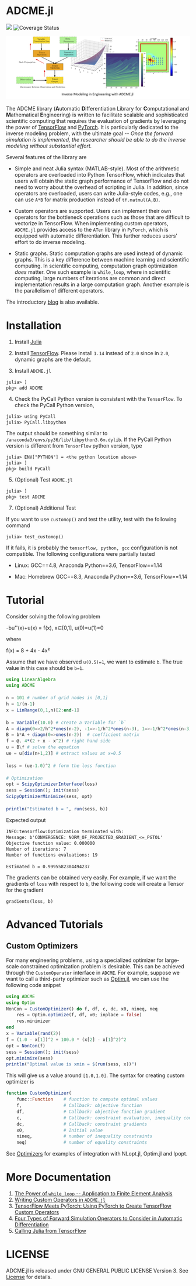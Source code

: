 # ADCME.jl

![](https://travis-ci.org/kailaix/ADCME.jl.svg?branch=master)
![Coverage Status](https://coveralls.io/repos/github/kailaix/ADCME.jl/badge.svg?branch=master)

![](examples/md/demo.png)

The ADCME library (**A**utomatic **D**ifferentiation Library for **C**omputational and **M**athematical **E**ngineering) is written to facilitate scalable and sophisticated scientific computing that requires the evaluation of gradients by leveraging the power of [TensorFlow](https://www.tensorflow.org/) and [PyTorch](https://pytorch.org/). It is particularly dedicated to the inverse modeling problem, with the ultimate goal -- _Once the forward simulation is implemented, the researcher should be able to do the inverse modeling without substantial effort._

Several features of the library are

* Simple and neat Julia syntax (MATLAB-style). Most of the arithmetic operators are overloaded into Python TensorFlow, which indicates that users will obtain the static graph performance of TensorFlow and do not need to worry about the overhead of scripting in Julia. In addition, since operators are overloaded, users can write Julia-style codes, e.g., one can use `A*B` for matrix production instead of `tf.matmul(A,B)`.

* Custom operators are supported. Users can implement their own operators for the bottleneck operations such as those that are difficult to vectorize in TensorFlow. When implementing custom operators, `ADCME.jl` provides access to the `ATen` library in `PyTorch`, which is equipped with automatic differentiation. This further reduces users' effort to do inverse modeling.

* Static graphs. Static computation graphs are used instead of dynamic graphs. This is a key difference between machine learning and scientific computing. In scientific computing, computation graph optimization _does_ matter. One such example is `while_loop`, where in scientific computing, large numbers of iterations are common and direct implementation results in a large computation graph. Another example is the parallelism of different operators.

The introductory [blog](https://medium.com/@kailaix16/introduction-to-adcme-jl-an-inverse-modeling-library-for-scientific-computing-76e56b2bcb49) is also available.

# Installation

1. Install [Julia](https://www.tensorflow.org/)

2. Install [TensorFlow](https://www.tensorflow.org/). Please install `1.14` instead of `2.0` since in `2.0`, dynamic graphs are the default. 

3. Install `ADCME.jl`
```
julia> ]
pkg> add ADCME
```

4. Check the PyCall Python version is consistent with the `TensorFlow`. To check the PyCall Python version, 
```
julia> using PyCall
julia> PyCall.libpython 
```
The output should be something similar to `/anaconda3/envs/py36/lib/libpython3.6m.dylib`. If the PyCall Python version is different from `TensorFlow` python version, type
```
julia> ENV["PYTHON"] = <the python location above>
julia> ]
pkg> build PyCall
```

5. (Optional) Test `ADCME.jl`
```
julia> ]
pkg> test ADCME
```

7. (Optional) Additional Test

If you want to use `customop()` and test the utility, test with the following command
```
julia> test_customop()
```
If it fails, it is probably the `tensorflow, python, gcc` configuration is not compatible. The following configurations were partially tested

* Linux: GCC==4.8, Anaconda Python==3.6, TensorFlow==1.14

* Mac: Homebrew GCC==8.3, Anaconda Python==3.6, TensorFlow==1.14


# Tutorial

Consider solving the following problem

-bu''(x)+u(x) = f(x), x∈[0,1], u(0)=u(1)=0

where 

f(x) = 8 + 4x - 4x²

Assume that we have observed `u(0.5)=1`, we want to estimate `b`. The true value in this case should be `b=1`.

```julia
using LinearAlgebra
using ADCME

n = 101 # number of grid nodes in [0,1]
h = 1/(n-1)
x = LinRange(0,1,n)[2:end-1]

b = Variable(10.0) # create a Variable for `b`
A = diagm(0=>2/h^2*ones(n-2), -1=>-1/h^2*ones(n-3), 1=>-1/h^2*ones(n-3)) # discrete Laplacian matrix
B = b*A + diagm(0=>ones(n-2))  # coefficient matrix
f = @. 4*(2 + x - x^2) # right hand side
u = B\f # solve the equation
ue = u[div(n+1,2)] # extract values at x=0.5

loss = (ue-1.0)^2 # form the loss function

# Optimization
opt = ScipyOptimizerInterface(loss)
sess = Session(); init(sess)
ScipyOptimizerMinimize(sess, opt)

println("Estimated b = ", run(sess, b))
```
Expected output 
```
INFO:tensorflow:Optimization terminated with:
Message: b'CONVERGENCE: NORM_OF_PROJECTED_GRADIENT_<=_PGTOL'
Objective function value: 0.000000
Number of iterations: 7
Number of functions evaluations: 19

Estimated b = 0.9995582304494237
```

The gradients can be obtained very easily. For example, if we want the gradients of `loss` with respect to `b`, the following code will create a Tensor for the gradient
```
gradients(loss, b)
```


# Advanced Tutorials

## Custom Optimizers

For many engineering problems, using a specialized optimizer for large-scale constrained optimization problem is desirable. This can be achieved through the `CustomOperator` interface in `ADCME`. For example, suppose we want to call a third-party optimizer such as [Optim.jl](https://github.com/JuliaNLSolvers/Optim.jl), we can use the following code snippet
```julia
using ADCME
using Optim
NonCon = CustomOptimizer() do f, df, c, dc, x0, nineq, neq
    res = Optim.optimize(f, df, x0; inplace = false)        
    res.minimizer
end
x = Variable(rand(2))
f = (1.0 - x[1])^2 + 100.0 * (x[2] - x[1]^2)^2
opt = NonCon(f)
sess = Session(); init(sess)
opt.minimize(sess)
println("Optimal value is xmin = $(run(sess, x))")
```
This will give us a value around `[1.0,1.0]`. The syntax for creating custom optimizer is
```julia
function CustomOptimizer(
    func::Function    # function to compute optimal values
    f,                # Callback: objective function
    df,               # Callback: objective function gradient
    c,                # Callback: constraint evaluation, inequality constraints followed by equality ones
    dc,               # Callback: constraint gradients
    x0,               # Initial value
    nineq,            # number of inequality constraints
    neq)              # number of equality constraints
```
See [Optimizers](https://github.com/kailaix/ADCME.jl/tree/master/test/optim.jl) for examples of integration with NLopt.jl, Optim.jl and Ipopt.

# More Documentation

1. [The Power of `while_loop` -- Application to Finite Element Analysis](https://github.com/kailaix/ADCME.jl/tree/master/examples/md/while_loop.ipynb)
2. [Writing Custom Operators in `ADCME.jl`](https://github.com/kailaix/ADCME.jl/tree/master/examples/md/custom_op.ipynb)
3. [TensorFlow Meets PyTorch: Using PyTorch to Create TensorFlow Custom Operators](https://github.com/kailaix/ADCME.jl/tree/master/examples/md/pytorch.ipynb)
4. [Four Types of Forward Simulation Operators to Consider in Automatic Differentiation](https://github.com/kailaix/ADCME.jl/tree/master/examples/md/four_types.ipynb)
5. [Calling Julia from TensorFlow](https://github.com/kailaix/ADCME.jl/tree/master/examples/md/julia_customop.ipynb)


# LICENSE

ADCME.jl is released under GNU GENERAL PUBLIC LICENSE Version 3. See [License](https://github.com/kailaix/ADCME.jl/tree/master/LICENSE) for details. 
